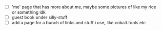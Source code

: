 - [ ] 'me' page that has more about me, maybe some pictures of like my rice or something idk
- [ ] guest book under silly-stuff
- [ ] add a page for a bunch of links and stuff i use, like cobalt.tools etc
